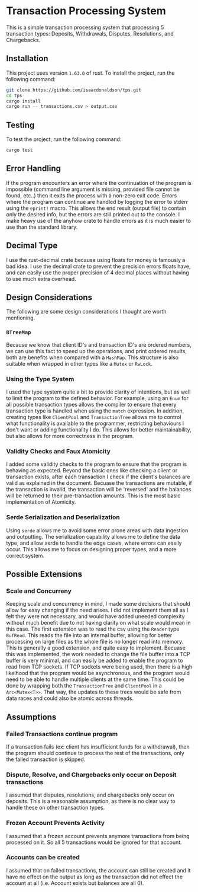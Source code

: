 # Transaction Processing System

This is a simple transaction processing system that processing 5 transaction types: Deposits, Withdrawals, Disputes, Resolutions, and Chargebacks. 

## Installation
This project uses version `1.63.0` of rust. To install the project, run the following command:

```bash
git clone https://github.com/isaacdonaldson/tps.git
cd tps
cargo install 
cargo run -- transactions.csv > output.csv
```

## Testing 
To test the project, run the following command:

```bash
cargo test
```


## Error Handling 
If the program encounters an error where the continuation of the program is impossible (command line argument is missing, provided file cannot be found, etc..) then it exits the process with a non-zero exit code. Errors where the program can continue are handled by logging the error to stderr using the `eprint!` macro. This allows the end result (output file) to contain only the desired info, but the errors are still printed out to the console. I make heavy use of the anyhow crate to handle errors as it is much easier to use than the standard library.



## Decimal Type
I use the rust-decimal crate because using floats for money is famously a bad idea. I use the decimal crate to prevent the precision errors floats have, and can easily use the proper precision of 4 decimal places without having to use much extra overhead.



## Design Considerations
The following are some design considerations I thought are worth mentioning.

### `BTreeMap`
Because we know that client ID's and transaction ID's are ordered numbers, we can use this fact to speed up the operations, and print ordered results, both are benefits when compared with a `HashMap`. This structure is also suitable when wrapped in other types like a `Mutex` or `RwLock`.

### Using the Type System
I used the type system quite a bit to provide clarity of intentions, but as well to limit the program to the defined behavior. For example, using an `Enum` for all possible transaction types allows the compiler to ensure that every transaction type is handled when using the `match` expression. In addition, creating types like `ClientPool` and `TransactionTree` allows me to control what functionality is available to the programmer, restricting behaviours I don't want or adding functionality I do. This allows for better maintainability, but also allows for more correctness in the program.

### Validity Checks and Faux Atomicity
I added some validity checks to the program to ensure that the program is behaving as expected. Beyond the basic ones like checking a client or transaction exists, after each transaction I check if the client's balances are valid as explained in the document. Becuase the transactions are mutable, if the transaction is invalid, the transaction will be 'reversed' and the balances will be returned to their pre-transaction amounts. This is the most basic implementation of Atomicity.

### Serde Serialization and Deserialization
Using `serde` allows me to avoid some error prone areas with data ingestion and outputting. The serialization capability allows me to define the data type, and allow serde to handle the edge cases, where errors can easily occur. This allows me to focus on designing proper types, and a more correct system.



## Possible Extensions
### Scale and Concurreny
Keeping scale and concurrency in mind, I made some decisions that should allow for easy changing if the need arises. I did not implement them all as I felt they were not necessary, and would have added uneeded complexity without much benefit due to not having clarity on what scale would mean in this case. The first extension was to read the csv using the `Reader` type `BufRead`. This reads the file into an internal buffer, allowing for better processing on large files as the whole file is no longer read into memory. This is generally a good extension, and quite easy to implement. Becuase this was implemented, the work needed to change the file buffer into a TCP buffer is very minimal, and can easily be added to enable the program to read from TCP sockets. If TCP sockets were being used, then there is a high likelhood that the program would be asynchronous, and the program would need to be able to handle multiple clients at the same time. This could be done by wrapping both the `TransactionTree` and `ClientPool` in a `Arc<Mutex<T>>`. That way, the updates to these trees would be safe from data races and could also be atomic across threads.


## Assumptions
### Failed Transactions continue program
If a transaction fails (ex: client has insufficient funds for a withdrawal), then the program should continue to process the rest of the transactions, only the failed transaction is skipped.

### Dispute, Resolve, and Chargebacks only occur on Deposit transactions
I assumed that disputes, resolutions, and chargebacks only occur on deposits. This is a reasonable assumption, as there is no clear way to handle these on other transaction types.

### Frozen Account Prevents Activity
I assumed that a frozen account prevents anymore transactions from being processed on it. So all 5 transactions would be ignored for that account.

### Accounts can be created
I assumed that on failed transactions, the account can still be created and it have no effect on the output as long as the transaction did not effect the account at all (i.e. Account exists but balances are all 0).
